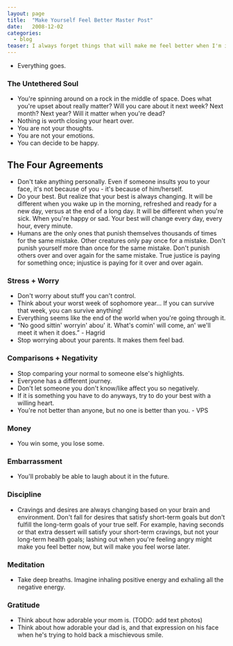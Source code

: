 ```yaml
---
layout: page
title:  "Make Yourself Feel Better Master Post"
date:   2008-12-02
categories:
  - blog
teaser: I always forget things that will make me feel better when I'm in the moment. So here is a list that I will hopefully refer to when I'm feeling down, anxious, worried, nervous, angry, embarrassed, etc. And I aim to continuously grow this list!
---
```


* Everything goes.

### The Untethered Soul
* You're spinning around on a rock in the middle of space. Does what you're upset about really matter? Will you care about it next week? Next month? Next year? Will it matter when you're dead?
* Nothing is worth closing your heart over.
* You are not your thoughts.
* You are not your emotions.
* You can decide to be happy.

## The Four Agreements
* Don't take anything personally. Even if someone insults you to your face, it's not because of you - it's because of him/herself.
* Do your best. But realize that your best is always changing. It will be different when you wake up in the morning, refreshed and ready for a new day, versus at the end of a long day. It will be different when you're sick. When you're happy or sad. Your best will change every day, every hour, every minute.
* Humans are the only ones that punish themselves thousands of times for the same mistake. Other creatures only pay once for a mistake. Don't punish yourself more than once for the same mistake. Don't punish others over and over again for the same mistake. True justice is paying for something once; injustice is paying for it over and over again.

### Stress + Worry
* Don't worry about stuff you can't control.
* Think about your worst week of sophomore year... If you can survive that week, you can survive anything!
* Everything seems like the end of the world when you're going through it.
* “No good sittin' worryin' abou' it. What's comin' will come, an' we'll meet it when it does.” - Hagrid
* Stop worrying about your parents. It makes them feel bad.

### Comparisons + Negativity
* Stop comparing your normal to someone else's highlights.
* Everyone has a different journey.
* Don't let someone you don't know/like affect you so negatively.
* If it is something you have to do anyways, try to do your best with a willing heart.
* You're not better than anyone, but no one is better than you. - VPS

### Money
* You win some, you lose some.

### Embarrassment
* You'll probably be able to laugh about it in the future.

### Discipline
* Cravings and desires are always changing based on your brain and environment. Don't fall for desires that satisfy short-term goals but don't fulfill the long-term goals of your true self. For example, having seconds or that extra dessert will satisfy your short-term cravings, but not your long-term health goals; lashing out when you're feeling angry might make you feel better now, but will make you feel worse later.

### Meditation
* Take deep breaths. Imagine inhaling positive energy and exhaling all the negative energy.

### Gratitude
* Think about how adorable your mom is. (TODO: add text photos)
* Think about how adorable your dad is, and that expression on his face when he's trying to hold back a mischievous smile.
